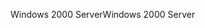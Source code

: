 <span data-ttu-id="72263-101">Windows 2000 Server</span><span class="sxs-lookup"><span data-stu-id="72263-101">Windows 2000 Server</span></span>